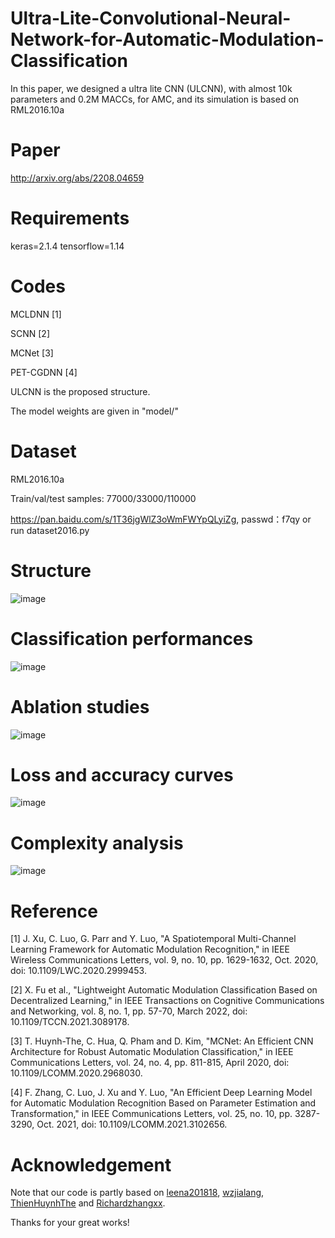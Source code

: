 # Ultra-Lite-Convolutional-Neural-Network-for-Automatic-Modulation-Classification

In this paper, we designed a ultra lite CNN (ULCNN), with almost 10k parameters and 0.2M MACCs, for AMC, and its simulation is based on RML2016.10a

# Paper

http://arxiv.org/abs/2208.04659

# Requirements

keras=2.1.4 tensorflow=1.14

# Codes
MCLDNN [1]

SCNN [2]

MCNet [3]

PET-CGDNN [4]

ULCNN is the proposed structure.

The model weights are given in "model/"

# Dataset
RML2016.10a

Train/val/test samples: 77000/33000/110000

https://pan.baidu.com/s/1T36jgWlZ3oWmFWYpQLyiZg, passwd：f7qy
or run dataset2016.py

# Structure

![image](https://user-images.githubusercontent.com/107237593/183788614-404b5743-21bb-4e9a-915c-04725fb36162.png)

# Classification performances

![image](https://user-images.githubusercontent.com/107237593/181512551-f537bf6f-c9ff-4a74-a5a8-b03ae80ee49d.png)

# Ablation studies
![image](https://user-images.githubusercontent.com/107237593/181512604-917152a7-b753-4150-98a1-3858dd093d2e.png)

# Loss and accuracy curves

![image](https://user-images.githubusercontent.com/107237593/174467709-0c04b16a-c260-4355-a942-cb1a0a6bf775.png)

# Complexity analysis

![image](https://user-images.githubusercontent.com/107237593/176838730-5fcc0c0b-3fe8-46b1-a3df-1e3d1bd4413a.png)

# Reference
[1] J. Xu, C. Luo, G. Parr and Y. Luo, "A Spatiotemporal Multi-Channel Learning Framework for Automatic Modulation Recognition," in IEEE Wireless Communications Letters, vol. 9, no. 10, pp. 1629-1632, Oct. 2020, doi: 10.1109/LWC.2020.2999453.

[2] X. Fu et al., "Lightweight Automatic Modulation Classification Based on Decentralized Learning," in IEEE Transactions on Cognitive Communications and Networking, vol. 8, no. 1, pp. 57-70, March 2022, doi: 10.1109/TCCN.2021.3089178.

[3] T. Huynh-The, C. Hua, Q. Pham and D. Kim, "MCNet: An Efficient CNN Architecture for Robust Automatic Modulation Classification," in IEEE Communications Letters, vol. 24, no. 4, pp. 811-815, April 2020, doi: 10.1109/LCOMM.2020.2968030.

[4] F. Zhang, C. Luo, J. Xu and Y. Luo, "An Efficient Deep Learning Model for Automatic Modulation Recognition Based on Parameter Estimation and Transformation," in IEEE Communications Letters, vol. 25, no. 10, pp. 3287-3290, Oct. 2021, doi: 10.1109/LCOMM.2021.3102656.


# Acknowledgement
Note that our code is partly based on [leena201818](https://github.com/leena201818/radioml), [wzjialang](https://github.com/wzjialang/MCLDNN), [ThienHuynhThe](https://github.com/ThienHuynhThe/MCNet) and [Richardzhangxx](https://github.com/Richardzhangxx/PET-CGDNN).

Thanks for your great works!
















